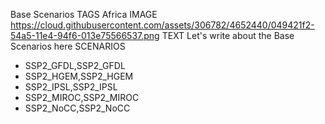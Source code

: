 Base Scenarios
TAGS
Africa
IMAGE
https://cloud.githubusercontent.com/assets/306782/4652440/049421f2-54a5-11e4-94f6-013e75566537.png
TEXT
Let's write about the Base Scenarios here
SCENARIOS
- SSP2_GFDL,SSP2_GFDL
- SSP2_HGEM,SSP2_HGEM
- SSP2_IPSL,SSP2_IPSL
- SSP2_MIROC,SSP2_MIROC
- SSP2_NoCC,SSP2_NoCC
